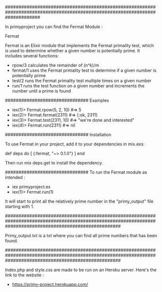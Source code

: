 #############################################################################################################################

In primyproject you can find the Fermat Module :

Fermat

Fermat is an Elixir module that implements the Fermat primality test, which is used to determine whether a given number is potentially prime. It includes several functions:

   - rpow/3 calculates the remainder of (n^k)/m
   - fermat/1 uses the Fermat primality test to determine if a given number is potentially prime
   - test/2 runs the Fermat primality test multiple times on a given number
   - run/1 runs the test function on a given number and increments the number until a prime is found

###############################
Examples

   - iex(1)> Fermat.rpow(5, 2, 10) #=> 5
   - iex(2)> Fermat.fermat(2311) #=> {:ok, 2311}
   - iex(3)> Fermat.test(2311, 10) #=> "we're done and interested"
   - iex(4)> Fermat.run(2311) #=> nil


###############################
Installation

To use Fermat in your project, add it to your dependencies in mix.exs:

def deps do
  [
    {:fermat, "~> 0.1.0"}
  ]
end

Then run mix deps.get to install the dependency.


###############################
To run the Fermat module as intended :

   - iex primyproject.ex
   - iex(1)> Fermat.run(1)

It will start to print all the relatively prime number in the "primy_output" file starting with 1.


###########################################################################################################################################################

Primy_output.txt is a txt where you can find all prime numbers that has been found.


###########################################################################################################################################################

Index.php and style.css are made to be run on an Heroku server. Here's the link to the website :
- https://primy-project.herokuapp.com/



